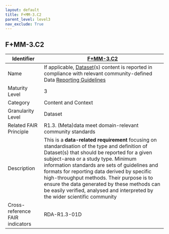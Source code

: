 ```yaml
---
layout: default
title: F+MM-3.C2
parent_level: level3
nav_exclude: True
---
```


## F+MM-3.C2

| Identifier | [F+MM-3.C2](https://github.com/FAIRplus/Data-Maturity/edit/v0.3/docs/_indicators/H.%20F+MM-3.C2.md) |
| --------- | ----------|
| Name | If applicable, [Dataset](https://fairplus.github.io/Data-Maturity/docs/Glossary/#dataset)(s) content is reported in compliance with relevant community-defined Data [Reporting Guidelines](https://fairplus.github.io/Data-Maturity/docs/Glossary/#reporting-guideline) |
| Maturity Level | 3 |
| Category | Content and Context |
| Granularity Level | Dataset |
| Related FAIR Principle | R1.3. (Meta)data meet domain-relevant community standards |
| Description | This is a **data-related requirement** focusing on standardisation of the type and definition of Dataset(s) that should be reported for a given subject-area or a study type. Minimum information standards are sets of guidelines and formats for reporting data derived by specific high-throughput methods. Their purpose is to ensure the data generated by these methods can be easily verified, analysed and interpreted by the wider scientific community |
| Cross-reference FAIR indicators | RDA-R1.3-01D |
